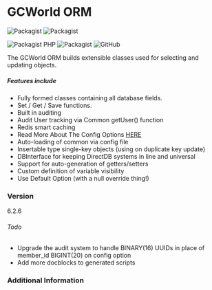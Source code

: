 # GCWorld ORM


![Packagist](https://img.shields.io/packagist/dm/gcworld/orm.svg)
![Packagist](https://img.shields.io/packagist/dt/gcworld/orm.svg)

![Packagist PHP](https://img.shields.io/packagist/php-v/gcworld/orm.svg)
![Packagist](https://img.shields.io/packagist/v/gcworld/orm.svg)
![GitHub](https://img.shields.io/github/tag/konghack/orm.svg)


The GCWorld ORM builds extensible classes used for selecting and updating objects.

##### Features include

  - Fully formed classes containing all database fields.
  - Set / Get / Save functions.
  - Built in auditing
  - Audit User tracking via Common getUser() function
  - Redis smart caching
  - Read More About The Config Options [HERE](docs/Config.md)
  - Auto-loading of common via config file
  - Insertable type single-key objects (using on duplicate key update)
  - DBInterface for keeping DirectDB systems in line and universal
  - Support for auto-generation of getters/setters
  - Custom definition of variable visibility
  - Use Default Option (with a null override thing!)


### Version
6.2.6


###### Todo
- Upgrade the audit system to handle BINARY(16) UUIDs in place of member_id BIGINT(20) on config option
- Add more docblocks to generated scripts


### Additional Information
